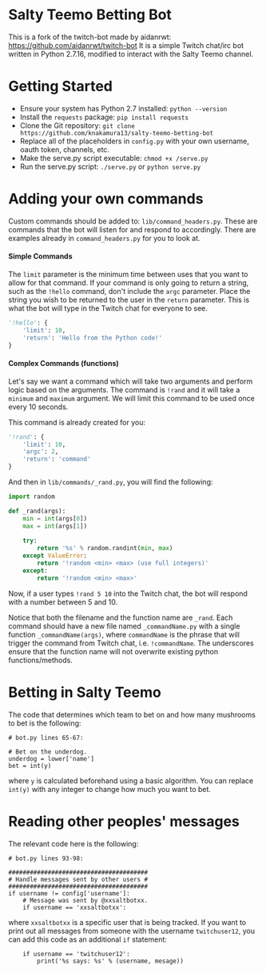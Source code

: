 Salty Teemo Betting Bot
==========

This is a fork of the twitch-bot made by aidanrwt: https://github.com/aidanrwt/twitch-bot
It is a simple Twitch chat/irc bot written in Python 2.7.16, modified to interact with the Salty Teemo channel.

Getting Started
============
* Ensure your system has Python 2.7 installed: `python --version`
* Install the `requests` package: `pip install requests`
* Clone the Git repository: `git clone https://github.com/knakamura13/salty-teemo-betting-bot`
* Replace all of the placeholders in `config.py` with your own username, oauth token, channels, etc.
* Make the serve.py script executable: `chmod +x /serve.py`
* Run the serve.py script: `./serve.py` or `python serve.py`

Adding your own commands
========================

Custom commands should be added to: `lib/command_headers.py`. 
These are commands that the bot will listen for and respond to accordingly.
There are examples already in `command_headers.py` for you to look at.

#### Simple Commands
The `limit` parameter is the minimum time between uses that you want to allow for that command.
If your command is only going to return a string, such as the `!hello` command, don't include the `argc` parameter. 
Place the string you wish to be returned to the user in the `return` parameter. This is what the bot will type in the Twitch chat for everyone to see.

```python
'!hello': {
	'limit': 10,
	'return': 'Hello from the Python code!'
}
```

#### Complex Commands (functions)
Let's say we want a command which will take two arguments and perform logic based on the arguments. 
The command is `!rand` and it will take a `minimum` and `maximum` argument. We will limit this command to be used once every 10 seconds.

This command is already created for you:

```python
'!rand': {
	'limit': 10,
	'argc': 2,
	'return': 'command'
}
```

And then in `lib/commands/_rand.py`, you will find the following: 

```python
import random

def _rand(args):
	min = int(args[0])
	max = int(args[1])
	
	try:
		return '%s' % random.randint(min, max)
	except ValueError:
		return '!random <min> <max> (use full integers)'
	except:
		return '!random <min> <max>'
```

Now, if a user types `!rand 5 10` into the Twitch chat, the bot will respond with a number between 5 and 10.

Notice that both the filename and the function name are `_rand`. Each command should have a new file named `_commandName.py` with a single function `_commandName(args)`, where `commandName` is the phrase that will trigger the command from Twitch chat, i.e. `!commandName`. The underscores ensure that the function name will not overwrite existing python functions/methods.


Betting in Salty Teemo
======================

The code that determines which team to bet on and how many mushrooms to bet is the following:
```
# bot.py lines 65-67:

# Bet on the underdog.
underdog = lower['name']
bet = int(y)
```
where `y` is calculated beforehand using a basic algorithm. You can replace `int(y)` with any integer to change how much you want to bet.


Reading other peoples' messages
===============================
The relevant code here is the following:
```
# bot.py lines 93-98:

#######################################
# Handle messages sent by other users #
#######################################
if username != config['username']:
	# Message was sent by @xxsaltbotxx.
	if username == 'xxsaltbotxx':
```
where `xxsaltbotxx` is a specific user that is being tracked. 
If you want to print out all messages from someone with the username `twitchuser12`, you can add this code as an additional `if` statement:
```
	if username == 'twitchuser12':
		print('%s says: %s' % (username, mesage))
```
